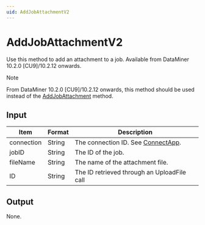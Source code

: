 ```yaml
---
uid: AddJobAttachmentV2 
---
```


# AddJobAttachmentV2

Use this method to add an attachment to a job. Available from DataMiner 10.2.0 \[CU9\]/10.2.12 onwards.

> [!NOTE]
> From DataMiner 10.2.0 \[CU9\]/10.2.12 onwards, this method should be used instead of the [AddJobAttachment](xref:AddJobAttachment) method.

## Input

| Item       | Format | Description                                          |
|------------|--------|------------------------------------------------------|
| connection | String | The connection ID. See [ConnectApp](xref:ConnectApp). |
| jobID      | String | The ID of the job.                                   |
| fileName   | String | The name of the attachment file.                     |
| ID         | String | The ID retrieved through an UploadFile call          |

## Output

None.
